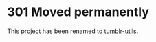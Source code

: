 # 301 Moved permanently

This project has been renamed to
[tumblr-utils](https://github.com/bbolli/tumblr-utils).
